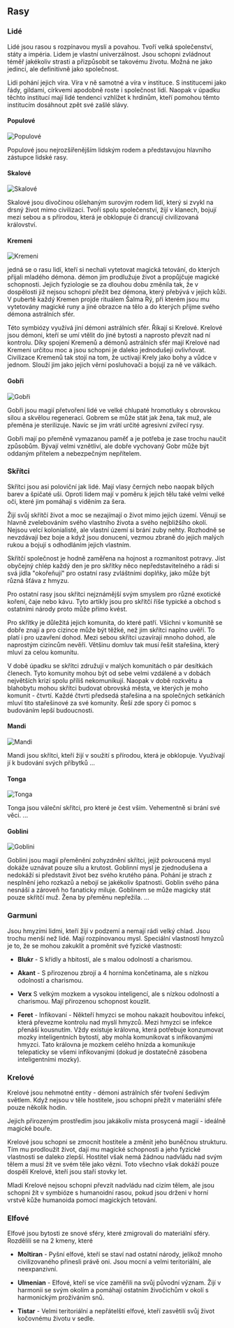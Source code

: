 ## Rasy

### Lidé

Lidé jsou rasou s rozpínavou myslí a povahou. Tvoří velká společenství, státy a impéria. Lidem je vlastní univerzálnost. Jsou schopni zvládnout téměř jakékoliv strasti a přizpůsobit se takovému životu. Možná ne jako jedinci, ale definitivně jako společnost.

Lidi pohání jejich víra. Víra v ně samotné a víra v instituce. S institucemi jako řády, gildami, církvemi apodobně roste i společnost lidí. Naopak v úpadku těchto institucí mají lidé tendenci vzhlížet k hrdinům, kteří pomohou těmto institucím dosáhnout zpět své zašlé slávy.

#### Populové

![Populové](../../public/img/races/popul.png)

Populové jsou nejrozšířenějším lidským rodem a představujou hlavního zástupce lidské rasy.

#### Skalové

![Skalové](../../public/img/races/skal.png)

Skalové jsou divočinou ošlehaným surovým rodem lidí, který si zvykl na drsný život mimo civilizaci. Tvoří spolu společenství, žijí v klanech, bojují mezi sebou a s přírodou, která je obklopuje či drancují civilizovaná království.

#### Kremeni

![Kremeni](../../public/img/races/kremen.png)

jedná se o rasu lidí, kteří si nechali vytetovat magická tetování, do kterých přijali mladého démona. démon jim prodlužuje život a propůjčuje magické schopnosti. Jejich fyziologie se za dlouhou dobu změnila tak, že v dospělosti již nejsou schopni přežít bez démona, který přebývá v jejich kůži. V pubertě každý Kremen projde rituálem Šalma Rý, při kterém jsou mu vytetovány magické runy a jiné obrazce na tělo a do kterých přijme svého démona astrálních sfér.

Této symbiózy využívá jiní démoni astrálních sfér. Říkají si Krelové. Krelové jsou démoni, kteří se umí vtělit do jiné bytosti a naprosto převzít nad ní kontrolu. Díky spojení Kremenů a démonů astrálních sfér mají Krelové nad Kremeni určitou moc a jsou schopni je daleko jednodušeji ovlivňovat. Civilizace Kremenů tak stojí na tom, že uctívají Krely jako bohy a vůdce v jednom. Slouží jim jako jejich věrní posluhovači a bojují za ně ve válkách.

#### Gobři

![Gobři](../../public/img/races/gobr.png)

Gobři jsou magií přetvoření lidé ve velké chlupaté hromotluky s obrovskou silou a skvělou regenerací. Gobrem se může stát jak žena, tak muž, ale přeměna je sterilizuje. Navíc se jim vrátí určité agresivní zvířecí rysy.

Gobři mají po přeměně vymazanou paměť a je potřeba je zase trochu naučit způsobům. Bývají velmi vznětliví, ale dobře vychovaný Gobr může být oddaným přítelem a nebezpečným nepřítelem.

### Skřítci

Skřítci jsou asi poloviční jak lidé. Mají vlasy černých nebo naopak bílých barev a špičaté uši. Oproti lidem mají v poměru k jejich tělu také velmi velké oči, které jim pomáhají s viděním za šera.

Žijí svůj skřítčí život a moc se nezajímají o život mimo jejich území. Věnují se hlavně zvelebováním svého vlastního života a svého nejbližšího okolí. Nejsou velcí kolonialisté, ale vlastní území si brání zuby nehty. Rozhodně se nevzdávají bez boje a když jsou donuceni, vezmou zbraně do jejich malých rukou a bojují s odhodláním jejich vlastním.

Skřítčí společnost je hodně zaměřena na hojnost a rozmanitost potravy. Jíst obyčejný chlép každý den je pro skřítky něco nepředstavitelného a rádi si svá jídla "okořeňují" pro ostatní rasy zvláštními doplňky, jako může být různá šťáva z hmyzu.

Pro ostatní rasy jsou skřítci nejznámější svým smyslem pro různé exotické koření, čaje nebo kávu. Tyto artikly jsou pro skřítčí říše typické a obchod s ostatními národy proto může přímo kvést.

Pro skřítky je důležitá jejich komunita, do které patří. Všichni v komunitě se dobře znají a pro cizince může být těžké, než jim skřítci naplno uvěří. To platí i pro uzavření dohod. Mezi sebou skřítci uzavírají mnoho dohod, ale naprostým cizincům nevěří. Většinu domluv tak musí řešit stařešina, který mluví za celou komunitu.

V době úpadku se skřítci združují v malých komunitách o pár desítkách členech. Tyto komunity mohou být od sebe velmi vzdálené a v dobách největších krizí spolu příliš nekomunikují. Naopak v době rozkvětu a blahobytu mohou skřítci budovat obrovská města, ve kterých je moho komunit - čtvrtí. Každé čtvrti předsedá stařešina a na společných setkáních mluví tito stařešinové za své komunity. Řeší zde spory či pomoc s budováním lepší budoucnosti.

#### Mandi

![Mandi](../../public/img/races/mandi.png)

Mandi jsou skřítci, kteří žijí v soužití s přírodou, která je obklopuje. Využívají jí k budování svých příbytků ...

#### Tonga

![Tonga](../../public/img/races/tonga.png)

Tonga jsou váleční skřítci, pro které je čest vším. Vehementně si brání své věci. ...

#### Goblini

![Goblini](../../public/img/races/goblin.png)

Goblini jsou magií přeměnění zohyzdnění skřítci, jejiž pokroucená mysl dokáže uznávat pouze sílu a krutost. Goblinní mysl je zjednodušena a nedokáží si představit život bez svého krutého pána. Pohání je strach z nesplnění jeho rozkazů a nebojí se jakékoliv špatnosti. Goblin svého pána nesnáší a zároveň ho fanaticky miluje. Goblinem se může magicky stát pouze skřítčí muž. Žena by přeměnu nepřežila. ...

### Garmuni

Jsou hmyzími lidmi, kteří žijí v podzemí a nemají rádi velký chlad. Jsou trochu menší než lidé. Mají rozpínovanou mysl. Speciální vlastností hmyzců je to, že se mohou zakuklit a proměnit své fyzické vlastnosti:

* **Blukr** - S křídly a hbitostí, ale s malou odolností a charismou.

* **Akant** - S přirozenou zbrojí a 4 horníma končetinama, ale s nízkou odolností a charismou.

* **Verx** S velkým mozkem a vysokou inteligencí, ale s nízkou odolností a charismou. Mají přirozenou schopnost kouzlit.

* **Feret** - Infikovaní - Někteří hmyzci se mohou nakazit houbovitou infekcí, která převezme kontrolu nad myslí hmyzců. Mezi hmyzci se infekce přenáší kousnutím. Vždy existuje královna, která potřebuje konzumovat mozky inteligentních bytostí, aby mohla komunikovat s infikovanými hmyzci. Tato královna je mozkem celého hnízda a komunikuje telepaticky se všemi infikovanými (dokud je dostatečně zásobena inteligentními mozky).

### Krelové

Krelové jsou nehmotné entity - démoni astrálních sfér tvoření šedivým světlem. Když nejsou v těle hostitele, jsou schopni přežít v materiální sféře pouze několik hodin.

Jejich přirozeným prostředím jsou jakákoliv místa prosycená magií - ideálně magické bouře.

Krelové jsou schopni se zmocnit hostitele a změnit jeho buněčnou strukturu. Tím mu prodloužit život, dají mu magické schopnosti a jeho fyzické vlastnosti se daleko zlepší. Hostitel však nemá žádnou nadvládu nad svým tělem a musí žít ve svém těle jako vězni. Toto všechno však dokáží pouze dospělí Krelové, kteří jsou staří stovky let.

Mladí Krelové nejsou schopni převzít nadvládu nad cizím tělem, ale jsou schopni žít v symbióze s humanoidní rasou, pokud jsou drženi v horní vrstvě kůže humanoida pomocí magických tetování.

### Elfové

Elfové jsou bytosti ze snové sféry, které zmigrovali do materiální sféry. Rozdělili se na 2 kmeny, které 

* **Moltiran** - Pyšní elfové, kteří se staví nad ostatní národy, jelikož mnoho civilizovaného přinesli právě oni. Jsou mocní a velmi teritoriální, ale neexpanzivní.

* **Ulmenian** - Elfové, kteří se více zaměřili na svůj původní význam. Žijí v harmonii se svým okolím a pomáhají ostatním živočichům v okolí s harmonickým prožíváním snů.

* **Tistar** - Velmi teritoriální a nepřátelští elfové, kteří zasvětili svůj život kočovnému životu v sedle.
